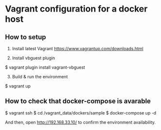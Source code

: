# Vagrant configuration for a docker host

## How to setup

1. Install latest Vagrant
https://www.vagrantup.com/downloads.html

2. Install vbguest plugin

$ vagrant plugin install vagrant-vbguest

3. Build & run the environment

$ vagrant up

## How to check that docker-compose is avarable

$ vagrant ssh
$ cd /vagrant_data/dockers/sample
$ docker-compose up -d


And then, open http://192.168.33.10/ to confirm the environment availability.

